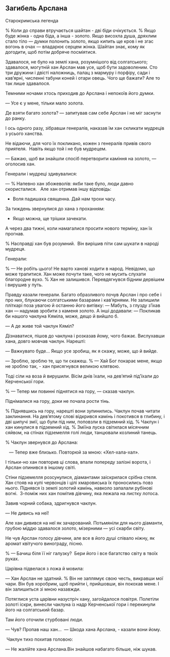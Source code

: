 ## Загибель Арслана

Старокримська легенда

% Коли до справи втручається шайтан - дві біди очікується.
% Якщо буде жінка - одна біда, а інша - золото.
Якщо висохла душа, дряхлим стало тіло — думки полонить золото, якщо кипить ще кров і не згас вогонь в очах — владарює серцем жінка.
Шайтан знає, кому як догодити, щоб потім добряче посміятися.

Здавалося, не було на землі хана, розумнішого від солгатського; здавалося, могутній хан Арслан мав усе, щоб бути задоволеним.
Сто три дружини і двісті наложниць, палац з мармуру і порфіру, сади і кав’ярні, численні табуни коней і отари овець.
Чого ще бажати?
Але то так лише здавалося.

Темними ночами хтось приходив до Арслана і непокоїв його думки.

— Усе є у мене, тільки мало золота.

Де взяти багато золота? — запитував сам себе Арслан і не міг заснути до ранку.

І ось одного разу, зібравши генералів, наказав їм хан скликати мудреців з усього ханства.

Не відаючи, для чого їх покликано, кожен з генералів привів свого приятеля.
 Навіть якщо той і не був мудрецем.

— Бажаю, щоб ви знайшли спосіб перетворити каміння на золото, — оголосив хан.

Генерали і мудреці здивувалися:

— % Напевно хан збожеволів: якби таке було, люди давно скористалися.
 
Але хан отримав іншу відповідь:

- Воля падишаха священна.
Дай нам трохи часу.

За тиждень звернулися до хана з проханням:

- Якщо можна, ще трішки зачекати.

А через два тижні, коли намагалися просити нового терміну, хан їх прогнав.

% Насправді хан був розумний.
 Він вирішив піти сам шукати в народі мудреця.

Генерали:

% — Не робіть цього!
Не варто ханові ходити в народ.
Невідомо, що може трапитися. Хан може почути таке, чого не мусить слухати благородне вухо.
% Хан не залишився.
Перевдягнувся бідним дервішем і вирушив у путь.

Правду казали генерали.
Багато образливого почув Арслан і про себе і про них, блукаючи солгатськими базарами і кав’ярнями.
Не залишили пліткарі поза увагою й останню його витівку: — Мабуть, з глузду з’їхав хан — надумав зробити з каменя золото.
А інші додавали: — Покликав би нашого чаклуна Кяміла, може, дещо й вийшло б.

— А де живе той чаклун Кяміл? 

Дізнаватися, пішов до чаклуна і розказав йому, чого бажає.
Вислухавши хана, довго мовчав чаклун.
Нарешті:

— Важкувато буде...
Якщо усе зробиш, як я скажу, може, що й вийде.

— Зроблю, зроблю те, що ти скажеш.
% — Хай Бог покарає мене, якщо не зроблю так, - хан присягнувся великою клятвою.

Тоді сіли на воза й вирушили.
Вісім днів їхали, на дев’ятий під’їхали до Керченської гори.

% — Тепер ми повинні піднятися на гору, — сказав чаклун.

Піднімалися на гору, доки не почала рости тінь.

% Піднявшись на гору, нарешті вони зупинились.
Чаклун почав читати заклинання.
На дев’ятому слові відкрився камінь і покотився в глибину, і дві шипучі змії, що були під ним, поповзли в підземний хід.
% Чаклун і хан кинулися в підземний хід.
% Зміїна луска світилася місячним сяйвом, на стінах підземелля голі люди, танцювали козлиний танець.

% Чаклун звернувся до Арслана:

   — Тепер вже близько.
Повторюй за мною: «Хел-хала-хал».

І тільки-но хан повторив ці слова, впали попереду залізні ворота, і Арслан опинився в іншому світі.

Стіни підземелля розсунулися, діамантами заіскрилася срібна стеля.
Хан стояв на купі червонців і цілі хмаровиська їх проносились повз нього.
Піднявся із землі золотий камінь, навколо запалали рубінові вогні.
 З-поміж них хан помітив дівчину, яка лежала на листку лотоса.

Завив чорний собака, здригнувся чаклун.

— Не дивись на неї!

Але хан дивився на неї як зачарований.
Потьмяніли для нього діаманти, грубою міддю здавалося золото, мізерними — усі скарби світу.

Не чув Арслан голосу дівчини, але все в його душі співало ніжну, як аромат квітучого винограду, пісню.

% — Бачиш біля її ніг галузку? 
Бери його і все багатство світу в твоїх руках.

Царівна підвелася з ложа й мовила:

— Хан Арслан не здатний.
% Він не заплямує свою честь, викравши мої чари.
Він був хоробрим, щоб прийти і, прийшовши, він покохав мене.
І він залишиться зі мною назавжди.

Потяглися уста царівни назустріч хану, загойдалося повітря.
Полетіли золоті іскри, винесли чаклуна із надр Керченської гори і перекинули його на солгатський базар.

Там його оточили стурбовані люди.

— Чув? Пропав наш хан...
 — Шкода хана Арслана, - казали вони йому.

 Чаклун тихо похитав головою:

— Не жалійте хана Арслана.Він знайшов набагато більше, ніж шукав.
